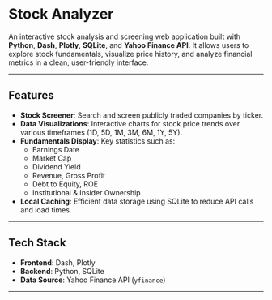 # Stock Analyzer

An interactive stock analysis and screening web application built with **Python**, **Dash**, **Plotly**, **SQLite**, and **Yahoo Finance API**. It allows users to explore stock fundamentals, visualize price history, and analyze financial metrics in a clean, user-friendly interface.

---

## Features

- **Stock Screener**: Search and screen publicly traded companies by ticker.
- **Data Visualizations**: Interactive charts for stock price trends over various timeframes (1D, 5D, 1M, 3M, 6M, 1Y, 5Y).
- **Fundamentals Display**: Key statistics such as:
  - Earnings Date
  - Market Cap
  - Dividend Yield
  - Revenue, Gross Profit
  - Debt to Equity, ROE
  - Institutional & Insider Ownership
- **Local Caching**: Efficient data storage using SQLite to reduce API calls and load times.

---

## Tech Stack

- **Frontend**: Dash, Plotly
- **Backend**: Python, SQLite
- **Data Source**: Yahoo Finance API (`yfinance`)

---
